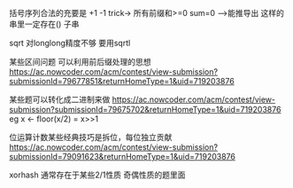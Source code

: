 括号序列合法的充要是 +1 -1 trick-> 所有前缀和>=0 sum=0
-->能推导出 这样的串里一定存在() 子串

sqrt 对longlong精度不够  要用sqrtl

某些区间问题 可以利用前后缀处理的思想
https://ac.nowcoder.com/acm/contest/view-submission?submissionId=79677851&returnHomeType=1&uid=719203876

某些题可以转化成二进制来做
https://ac.nowcoder.com/acm/contest/view-submission?submissionId=79675702&returnHomeType=1&uid=719203876
eg x <- floor(x/2) = x>>1

位运算计数某些经典技巧是拆位，每位独立贡献
https://ac.nowcoder.com/acm/contest/view-submission?submissionId=79091623&returnHomeType=1&uid=719203876

xorhash
通常存在于某些2/1性质 奇偶性质的题里面